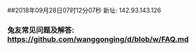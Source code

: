 ##2018年09月28日07时12分07秒 新址: 142.93.143.126
### 兔友常见问题及解答: https://github.com/wanggonging/d/blob/w/FAQ.md
